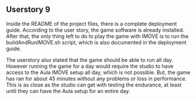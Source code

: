 ## Userstory 9

Inside the README of the project files, there is a complete deployment guide. According to the user story,
the game software is already installed. After that, the only thing left to do to play the game with IMOVE
is to run the buildAndRunIMOVE.sh script, which is also documented in the deployment guide.

The userstory also stated that the game should be able to run all day. However running the game for a day
would require the studio to have access to the Aula IMOVE setup all day, which is not possible. But, the game has ran
for about 45 minutes without any problems or loss in performance. This is as close as the studio can get with
testing the endurance, at least until they can have the Aula setup for an entire day.